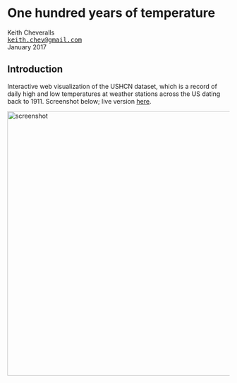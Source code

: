 # One hundred years of temperature

Keith Cheveralls<br>
<tt>[keith.chev@gmail.com](mailto:keith.chev@gmail.com)</tt><br>
January 2017<br>

## Introduction

Interactive web visualization of the USHCN dataset, which is a record of daily high and low temperatures
at weather stations across the US dating back to 1911. Screenshot below; live version [here](http://kchev.org/temps). 

<img width="600px" src="http://kchev.org/temps/img/temps-screenshot.png" alt="screenshot">


